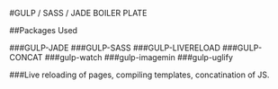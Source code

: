 #GULP / SASS / JADE BOILER PLATE

##Packages Used

###GULP-JADE
###GULP-SASS
###GULP-LIVERELOAD
###GULP-CONCAT 
###gulp-watch
###gulp-imagemin
###gulp-uglify


###Live reloading of pages, compiling templates, concatination of JS. 
